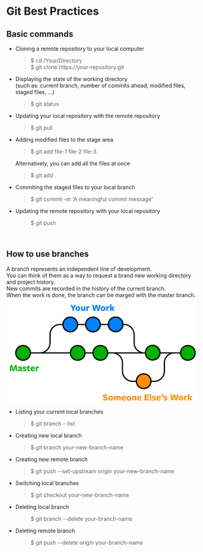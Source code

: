 # Git Best Practices

## Basic commands

- Cloning a remote repository to your local computer
    > $ cd /Your/Directory  
    > $ git clone https://<span></span>your-repository.git

- Displaying the state of the working directory  
(such as: current branch, number of commits ahead, modified files, staged files, ...)
    > $ git status

- Updating your local repository with the remote repository
    > $ git pull

- Adding modified files to the stage area
    > $ git add file-1 file-2 file-3  

    Alternatively, you can add all the files at once
    > $ git add .

- Commiting the staged files to your local branch
    > $ git commit -m 'A meaningful commit message'

- Updating the remote repository with your local repository
    > $ git push

<br/>

## How to use branches

A branch represents an independent line of development.  
You can think of them as a way to request a brand new working directory and project history.  
New commits are recorded in the history of the current branch.  
When the work is done, the branch can be marged with the master branch.

<div style="text-align:center">
    <img src="images/branches.png" width="500" />
</div>

- Listing your current local branches
    > $ git branch --list

- Creating new local branch
    > $ git branch your-new-branch-name

- Creating new remote branch
    > $ git push --set-upstream origin your-new-branch-name

- Switching local branches
    > $ git checkout your-new-branch-name

- Deleting local branch
    > $ git branch --delete your-branch-name

- Deleting remote branch
    > $ git push --delete origin your-branch-name
